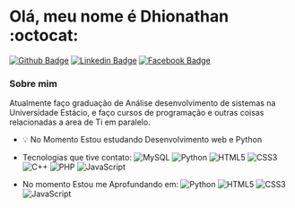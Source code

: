 # Olá, meu nome é Dhionathan :octocat:
[![Github Badge](https://img.shields.io/badge/-Github-000?style=flat-square&logo=Github&logoColor=white&link=https://github.com/dhionathan01)](https://github.com/dhionathan01)
[![Linkedin Badge](https://img.shields.io/badge/-LinkedIn-blue?style=flat-square&logo=Linkedin&logoColor=white&link=https://www.linkedin.com/in/dhionathan-jobim-19905b1a4/)](https://www.linkedin.com/in/dhionathan-jobim-19905b1a4/)
[![Facebook Badge](https://img.shields.io/badge/-Facebook-blue)](https://www.facebook.com/dhionathan.jobim)

### Sobre mim
Atualmente faço graduação de Análise desenvolvimento de sistemas na Universidade Estácio, e faço cursos de programação e outras coisas relacionadas a area de Ti em paralelo.

- :bulb: No Momento Estou estudando Desenvolvimento web e Python

- Tecnologias que tive contato:
![MySQL](https://img.shields.io/badge/-MySQL-5299cc?style=flat-square&logo=mysql)
![Python](https://img.shields.io/badge/-Python-0c0c0c?style=flat-square&logo=python)
![HTML5](https://img.shields.io/badge/-HTML5-E34F26?style=flat-square&logo=html5&logoColor=white)
![CSS3](https://img.shields.io/badge/-CSS3-1572B6?style=flat-square&logo=css3)
![C++](https://img.shields.io/badge/-C,%20C%2B%2B-54778c?style=flat-square&logo=c%2B%2B)
![PHP](https://img.shields.io/badge/-PHP-1a165f?style=flat-square&logo=php)
![JavaScript](https://img.shields.io/badge/-JavaScript-9e7e15?style=flat-square&logo=javascript)

- No momento Estou me Aprofundando em:
![Python](https://img.shields.io/badge/-Python-0c0c0c?style=flat-square&logo=python)
![HTML5](https://img.shields.io/badge/-HTML5-E34F26?style=flat-square&logo=html5&logoColor=white)
![CSS3](https://img.shields.io/badge/-CSS3-1572B6?style=flat-square&logo=css3)
![JavaScript](https://img.shields.io/badge/-JavaScript-9e7e15?style=flat-square&logo=javascript)
